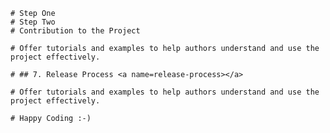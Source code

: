 
	# Step One 
	# Step Two 
	# Contribution to the Project
	
	# Offer tutorials and examples to help authors understand and use the project effectively.

	# ## 7. Release Process <a name=release-process></a>

	# Offer tutorials and examples to help authors understand and use the project effectively.

	# Happy Coding :-)

	 
